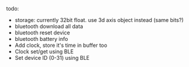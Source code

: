 todo:

-  storage: currently 32bit float. use 3d axis object instead (same bits?)
-  bluetooth download all data
-  bluetooth reset device
-  bluetooth battery info
-  Add clock, store it's time in buffer too
-  Clock set/get using BLE
-  Set device ID (0-31) using BLE

